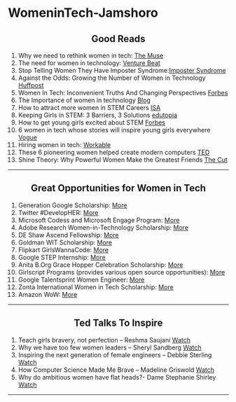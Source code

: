 # WomeninTech-Jamshoro


## <div align="center">Good Reads</div>

1. Why we need to rethink women in tech: [The Muse](https://www.themuse.com/advice/why-we-need-to-rethink-women-in-tech)
2. The need for women in technology: [Venture Beat](https://venturebeat.com/2019/03/27/the-need-for-women-in-technology/)
3. Stop Telling Women They Have Imposter Syndrome:[Imposter Syndrome](https://hbr.org/2021/02/stop-telling-women-they-have-imposter-syndrome?fbclid=IwAR3-8YCUl1wWWSMKvDslWP-i-dgXfb1zS5zcIXY2_KcMuamJDBhtJ0i94l0)
4. Against the Odds: Growing the Number of Women in Technology [Huffpost](https://www.huffpost.com/entry/against-the-odds-growing_b_11231486)
5. Women In Tech: Inconvenient Truths And Changing Perspectives [Forbes](https://www.forbes.com/sites/julianvigo/2019/02/23/women-in-tech/#75f4c11e45d7)
6. The Importance of women in technology [Blog](https://blog.usejournal.com/the-importance-of-women-in-technology-15a653d12c)
7. How to attract more women in STEM Careers [ISA](https://www.isa.org/getmedia/9dedf8d9-3c6d-4eba-a7b7-2442441a5241/How-to-attract-more-women-into-STEM-careers.pdf)
8. Keeping Girls in STEM: 3 Barriers, 3 Solutions [edutopia](https://www.edutopia.org/article/keeping-girls-stem-3-barriers-3-solutions)
9. How to get young girls excited about STEM [Forbes](https://www.forbes.com/sites/biancabarratt/2019/01/25/how-to-get-young-girls-excited-about-a-career-in-stem/#cb87be956016)
10. 6 women in tech whose stories will inspire young girls everywhere [Vogue](https://www.vogue.in/magazine-story/6-indian-women-in-tech-whose-stories-will-inspire-young-girls-everywhere/)
11. Hiring women in tech: [Workable](https://resources.workable.com/stories-and-insights/hiring-women-in-tech)
12. These 6 pioneering women helped create modern computers [TED](https://ideas.ted.com/how-i-discovered-six-pioneering-women-who-helped-create-modern-computers-and-why-we-should-never-forget-them/?utm_content=2020-10-06&utm_medium=social&utm_source=linkedin.com&utm_campaign=social)
13. Shine Theory: Why Powerful Women Make the Greatest Friends [The Cut](https://www.thecut.com/2013/05/shine-theory-how-to-stop-female-competition.html)


---
## <div align="center">Great Opportunities for Women in Tech</div>

1. Generation Google Scholarship: [More](https://buildyourfuture.withgoogle.com/scholarships/generation-google-scholarship-apac/)
2. Twitter #DevelopHER: [More](https://careers.twitter.com/en/early-career.html)
3. Microsoft Codess and Microsoft Engage Program: [More](https://careers.microsoft.com/students/us/en/ind-programs)
4. Adobe Research Women-in-Technology Scholarship: [More](https://research.adobe.com/scholarship/)
5. DE Shaw Ascend Fellowship: [More](https://fellowships.deshaw.com)
6. Goldman WIT Scholarship: [More](https://www.goldmansachs.com/careers/students/programs/americas/scholarship-for-excellence.html)
7. Flipkart GirlsWannaCode: [More](https://dare2compete.com/hackathon/flipkart-girls-wanna-code-30-flipkart-145093)
8. Google STEP Internship: [More](https://buildyourfuture.withgoogle.com/programs/step/)
9. Anita B.Org Grace Hopper Celebration Scholarship: [More](https://ghc.anitab.org/attend/scholarships/academics/)
10. Girlscript Programs (provides various open source opportunities): [More](https://www.girlscript.tech/home)
11. Google Talentsprint Women Engineer: [More](https://we.talentsprint.com/index.html#whyWTEF)
12. Zonta International Women in Tech Scholarship: [More](https://www.zonta.org/Web/Programs/Education/Women_in_Technology_Scholarship)
13. Amazon WoW: [More](https://amazonwowindia.splashthat.com)


---
## <div align="center">Ted Talks To Inspire</div>


1. Teach girls bravery, not perfection – Reshma Saujani [Watch](https://www.youtube.com/watch?v=fC9da6eqaqg)
2. Why we have too few women leaders – Sheryl Sandberg [Watch](https://www.youtube.com/watch?v=18uDutylDa4)
3. Inspiring the next generation of female engineers – Debbie Sterling [Watch](https://www.youtube.com/watch?v=FEeTLopLkEo)
4. How Computer Science Made Me Brave – Madeline Griswold [Watch](https://www.youtube.com/watch?v=nZ1ehJqXor0)
5. Why do ambitious women have flat heads?- Dame Stephanie Shirley [Watch](https://www.youtube.com/watch?v=Ftow7dSpaiY)


---
